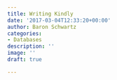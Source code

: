 ```yaml
---
title: Writing Kindly
date: '2017-03-04T12:33:20+00:00'
author: Baron Schwartz
categories:
- Databases
description: ''
image: ''
draft: true

---
```

